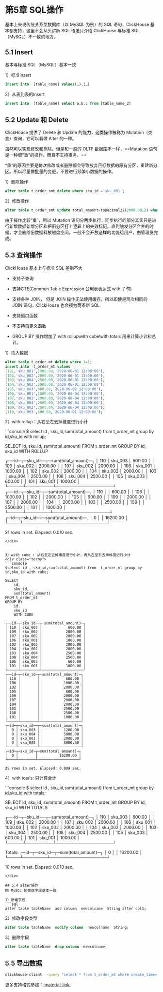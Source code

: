 # **第5章 SQL操作**

基本上来说传统关系型数据库（以 MySQL 为例）的 SQL 语句，ClickHouse 基本都支持，这里不会从头讲解 SQL 语法只介绍 ClickHouse 与标准 SQL（MySQL）不一致的地方。

## 5.1 Insert

基本与标准 SQL（MySQL）基本一致

1）标准Insert 

```sql
insert into  [table_name] values(…),(…) 
```

2）从表到表的Insert

```sql
insert into  [table_name] select a,b,c from [table_name_2]
```

## 5.2 Update 和 Delete 

ClickHouse 提供了 Delete 和 Update 的能力，这类操作被称为 Mutation（突变）查询，它可以看做 Alter 的一种。

虽然可以实现修改和删除，但是和一般的 OLTP 数据库不一样，==Mutation 语句是一种很“重”的操作，而且不支持事务。==

“重”的原因主要是每次修改或者删除都会导致放弃目标数据的原有分区，重建新分区。所以尽量做批量的变更，不要进行频繁小数据的操作。

1）删除操作

```sql
alter table t_order_smt delete where sku_id ='sku_001';
```

2）修改操作

```sql
alter table t_order_smt update total_amount=toDecimal32(2000.00,2) where id =102;
```

由于操作比较“重”，所以 Mutation 语句分两步执行，同步执行的部分其实只是进行新增数据新增分区和把旧分区打上逻辑上的失效标记。直到触发分区合并的时候，才会删除旧数据释放磁盘空间，一般不会开放这样的功能给用户，由管理员完成。



## 5.3 查询操作

ClickHouse 基本上与标准 SQL 差别不大

- 支持子查询

- 支持CTE(Common Table Expression 公用表表达式 with 子句)

- 支持各种 JOIN， 但是 JOIN 操作无法使用缓存，所以即使是两次相同的 JOIN 语句，ClickHouse 也会视为两条新 SQL

- 支持窗口函数

- 不支持自定义函数

- GROUP BY 操作增加了 with rollup\with cube\with totals 用来计算小计和总计。

1）插入数据
```sql
alter table t_order_mt delete where 1=1;
insert into  t_order_mt values
(101,'sku_001',1000.00,'2020-06-01 12:00:00'),
(102,'sku_002',2000.00,'2020-06-01 12:00:00'),
(103,'sku_004',2500.00,'2020-06-01 12:00:00'),
(104,'sku_002',2000.00,'2020-06-01 12:00:00'),
(105,'sku_003',600.00,'2020-06-02 12:00:00'),
(106,'sku_001',1000.00,'2020-06-04 12:00:00'),
(107,'sku_002',2000.00,'2020-06-04 12:00:00'),
(108,'sku_004',2500.00,'2020-06-04 12:00:00'),
(109,'sku_002',2000.00,'2020-06-04 12:00:00'),
(110,'sku_003',600.00,'2020-06-01 12:00:00');
```

2）with rollup：从右至左去掉维度进行小计
<div class="termy">
```console
$ select id , sku_id,sum(total_amount) from  t_order_mt group by id,sku_id with rollup;


SELECT 
    id, 
    sku_id, 
    sum(total_amount)
FROM t_order_mt
GROUP BY 
    id, 
    sku_id
    WITH ROLLUP

┌──id─┬─sku_id──┬─sum(total_amount)─┐
│ 110 │ sku_003 │            600.00 │
│ 109 │ sku_002 │           2000.00 │
│ 107 │ sku_002 │           2000.00 │
│ 106 │ sku_001 │           1000.00 │
│ 102 │ sku_002 │           2000.00 │
│ 104 │ sku_002 │           2000.00 │
│ 103 │ sku_004 │           2500.00 │
│ 108 │ sku_004 │           2500.00 │
│ 105 │ sku_003 │            600.00 │
│ 101 │ sku_001 │           1000.00 │
└─────┴─────────┴───────────────────┘
┌──id─┬─sku_id─┬─sum(total_amount)─┐
│ 110 │        │            600.00 │
│ 106 │        │           1000.00 │
│ 102 │        │           2000.00 │
│ 105 │        │            600.00 │
│ 109 │        │           2000.00 │
│ 107 │        │           2000.00 │
│ 104 │        │           2000.00 │
│ 103 │        │           2500.00 │
│ 108 │        │           2500.00 │
│ 101 │        │           1000.00 │
└─────┴────────┴───────────────────┘
┌─id─┬─sku_id─┬─sum(total_amount)─┐
│  0 │        │          16200.00 │
└────┴────────┴───────────────────┘

21 rows in set. Elapsed: 0.010 sec.
```
</div>


3）with cube : 从右至左去掉维度进行小计，再从左至右去掉维度进行小计
<div class="termy">
```console
$select id , sku_id,sum(total_amount) from  t_order_mt group by id,sku_id with cube;

SELECT 
    id, 
    sku_id, 
    sum(total_amount)
FROM t_order_mt
GROUP BY 
    id, 
    sku_id
    WITH CUBE

┌──id─┬─sku_id──┬─sum(total_amount)─┐
│ 110 │ sku_003 │            600.00 │
│ 109 │ sku_002 │           2000.00 │
│ 107 │ sku_002 │           2000.00 │
│ 106 │ sku_001 │           1000.00 │
│ 102 │ sku_002 │           2000.00 │
│ 104 │ sku_002 │           2000.00 │
│ 103 │ sku_004 │           2500.00 │
│ 108 │ sku_004 │           2500.00 │
│ 105 │ sku_003 │            600.00 │
│ 101 │ sku_001 │           1000.00 │
└─────┴─────────┴───────────────────┘
┌──id─┬─sku_id─┬─sum(total_amount)─┐
│ 110 │        │            600.00 │
│ 106 │        │           1000.00 │
│ 102 │        │           2000.00 │
│ 105 │        │            600.00 │
│ 109 │        │           2000.00 │
│ 107 │        │           2000.00 │
│ 104 │        │           2000.00 │
│ 103 │        │           2500.00 │
│ 108 │        │           2500.00 │
│ 101 │        │           1000.00 │
└─────┴────────┴───────────────────┘
┌─id─┬─sku_id──┬─sum(total_amount)─┐
│  0 │ sku_003 │           1200.00 │
│  0 │ sku_004 │           5000.00 │
│  0 │ sku_001 │           2000.00 │
│  0 │ sku_002 │           8000.00 │
└────┴─────────┴───────────────────┘
┌─id─┬─sku_id─┬─sum(total_amount)─┐
│  0 │        │          16200.00 │
└────┴────────┴───────────────────┘

25 rows in set. Elapsed: 0.009 sec.
```
</div>


4）with totals: 只计算合计
<div class="termy">
```console
$ select id , sku_id,sum(total_amount) from  t_order_mt group by id,sku_id with totals;

SELECT 
    id, 
    sku_id, 
    sum(total_amount)
FROM t_order_mt
GROUP BY 
    id, 
    sku_id
    WITH TOTALS

┌──id─┬─sku_id──┬─sum(total_amount)─┐
│ 110 │ sku_003 │            600.00 │
│ 109 │ sku_002 │           2000.00 │
│ 107 │ sku_002 │           2000.00 │
│ 106 │ sku_001 │           1000.00 │
│ 102 │ sku_002 │           2000.00 │
│ 104 │ sku_002 │           2000.00 │
│ 103 │ sku_004 │           2500.00 │
│ 108 │ sku_004 │           2500.00 │
│ 105 │ sku_003 │            600.00 │
│ 101 │ sku_001 │           1000.00 │
└─────┴─────────┴───────────────────┘

Totals:
┌─id─┬─sku_id─┬─sum(total_amount)─┐
│  0 │        │          16200.00 │
└────┴────────┴───────────────────┘

10 rows in set. Elapsed: 0.010 sec.
```
</div>

## 5.4 alter操作
同 MySQL 的修改字段基本一致

1）新增字段
```sql
alter table tableName  add column  newcolname  String after col1;
```

2）修改字段类型
```sql
alter table tableName  modify column  newcolname  String;
```

3）删除字段
```sql
alter table tableName  drop column  newcolname;
```

## 5.5 导出数据
```bash
clickhouse-client --query "select * from t_order_mt where create_time='2020-06-01 12:00:00'" --format CSVWithNames> /opt/module/data/rs1.csv
```
更多支持格式参照：[:material-link:](https://clickhouse.com/docs/en/interfaces/formats)